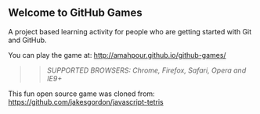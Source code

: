 ## Welcome to GitHub Games

A project based learning activity for people who are getting started with Git and GitHub.

You can play the game at: http://amahpour.github.io/github-games/

>> _*SUPPORTED BROWSERS*: Chrome, Firefox, Safari, Opera and IE9+_

This fun open source game was cloned from: https://github.com/jakesgordon/javascript-tetris
